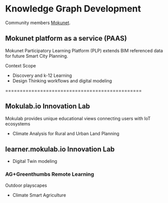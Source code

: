 # Knowledge Graph Development

Community members [Mokunet](https://mokunet.org).

## Mokunet platform as a service (PAAS)

Mokunet Participatory Learning Platform (PLP) extends BIM referenced data for future Smart City Planning.

Context Scope

- Discovery and k-12 Learning
- Design Thinking workflows and digital modeling

===============================================

## Mokulab.io Innovation Lab

Mokulab provides unique educational views connecting users with IoT ecosystems

- Climate Analysis for Rural and Urban Land Planning

## learner.mokulab.io Innovation Lab

- Digital Twin modeling

### AG+Greenthumbs Remote Learning

Outdoor playscapes

- Climate Smart Agriculture
